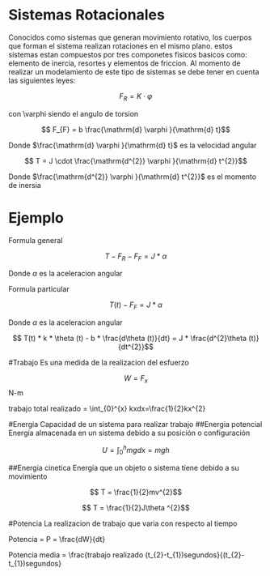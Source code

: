 # Sistemas Rotacionales
Conocidos como sistemas que generan movimiento rotativo, los cuerpos que forman el sistema realizan rotaciones en el mismo plano.
estos sistemas estan compuestos por tres componetes fisicos basicos como: elemento de inercia, resortes y elementos de friccion.
Al momento de realizar un modelamiento de este tipo de sistemas se debe tener en cuenta las siguientes leyes:


$$ F_{R} = K\cdot \varphi$$


con \varphi siendo el angulo de torsion


$$ F_{F} = b \frac{\mathrm{d} \varphi }{\mathrm{d} t}$$


Donde $\frac{\mathrm{d} \varphi }{\mathrm{d} t}$ es la velocidad angular


$$ T = J \cdot \frac{\mathrm{d^{2}} \varphi }{\mathrm{d} t^{2}}$$

Donde $\frac{\mathrm{d^{2}} \varphi }{\mathrm{d} t^{2}}$ es el momento de inersia

# Ejemplo
Formula general


$$ T - F_{R} - F_{F} = J *\alpha$$

Donde $\alpha$ es la aceleracion angular


Formula particular

$$ T(t) - F_{F} = J * \alpha$$

Donde $\alpha$ es la aceleracion angular


$$ T(t) * k * \theta (t) - b * \frac{d\theta (t)}{dt} = J * \frac{d^{2}\theta (t)}{dt^{2}}$$

#Trabajo
Es una medida de la realizacion del esfuerzo


$$ W = F_{x}$$    N-m

trabajo total realizado = \int_{0}^{x} kxdx=\frac{1}{2}kx^{2}

#Energia 
Capacidad de un sistema para realizar trabajo
##Energia potencial
Energía almacenada en un sistema debido a su posición o configuración


$$ U = \int_{0}^{h} mg dx = mgh$$


##Energia cinetica
Energía que un objeto o sistema tiene debido a su movimiento

$$ T = \frac{1}{2}mv^{2}$$


$$ T = \frac{1}{2}J\theta ^{2}$$
 

#Potencia 
La realizacion de trabajo que varia con respecto al tiempo


Potencia = P = \frac{dW}{dt}


Potencia media = \frac{trabajo realizado (t_{2}-t_{1})segundos}{(t_{2}-t_{1})segundos}

